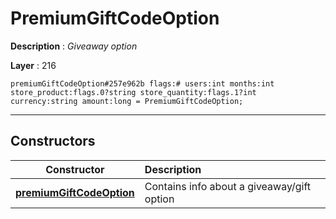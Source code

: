 # PremiumGiftCodeOption

**Description** : *Giveaway option*

**Layer** : 216

```tl
premiumGiftCodeOption#257e962b flags:# users:int months:int store_product:flags.0?string store_quantity:flags.1?int currency:string amount:long = PremiumGiftCodeOption;
```

---

## Constructors

| Constructor | Description |
| :---: | :--- |
| [**premiumGiftCodeOption**](constructor/premiumGiftCodeOption) | Contains info about a giveaway/gift option |